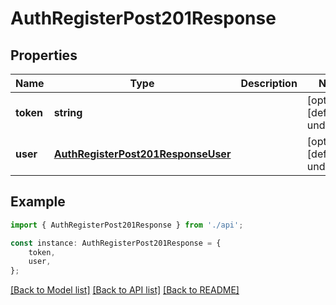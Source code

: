 # AuthRegisterPost201Response


## Properties

Name | Type | Description | Notes
------------ | ------------- | ------------- | -------------
**token** | **string** |  | [optional] [default to undefined]
**user** | [**AuthRegisterPost201ResponseUser**](AuthRegisterPost201ResponseUser.md) |  | [optional] [default to undefined]

## Example

```typescript
import { AuthRegisterPost201Response } from './api';

const instance: AuthRegisterPost201Response = {
    token,
    user,
};
```

[[Back to Model list]](../README.md#documentation-for-models) [[Back to API list]](../README.md#documentation-for-api-endpoints) [[Back to README]](../README.md)
